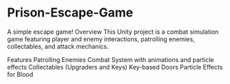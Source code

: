 # Prison-Escape-Game
A simple escape game!
Overview
This Unity project is a combat simulation game featuring player and enemy interactions, patrolling enemies, collectables, and attack mechanics.

Features
Patrolling Enemies
Combat System with animations and particle effects
Collectables (Upgraders and Keys)
Key-based Doors
Particle Effects for Blood
